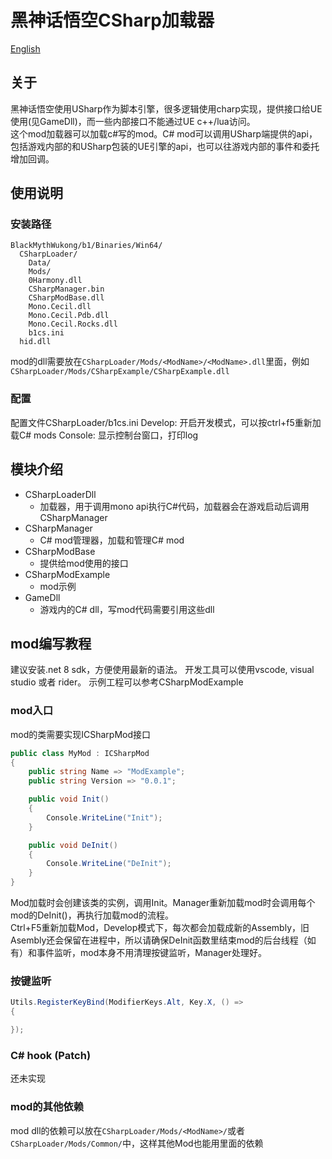 # 黑神话悟空CSharp加载器

[English](README.en.md)

## 关于

黑神话悟空使用USharp作为脚本引擎，很多逻辑使用charp实现，提供接口给UE使用(见GameDll)，而一些内部接口不能通过UE c++/lua访问。  
这个mod加载器可以加载c#写的mod。C# mod可以调用USharp端提供的api，包括游戏内部的和USharp包装的UE引擎的api，也可以往游戏内部的事件和委托增加回调。  

## 使用说明

### 安装路径
```
BlackMythWukong/b1/Binaries/Win64/
  CSharpLoader/
    Data/
    Mods/
    0Harmony.dll
    CSharpManager.bin
    CSharpModBase.dll
    Mono.Cecil.dll
    Mono.Cecil.Pdb.dll
    Mono.Cecil.Rocks.dll
    b1cs.ini
  hid.dll
```

mod的dll需要放在`CSharpLoader/Mods/<ModName>/<ModName>.dll`里面，例如`CSharpLoader/Mods/CSharpExample/CSharpExample.dll`

### 配置
配置文件CSharpLoader/b1cs.ini
Develop: 开启开发模式，可以按ctrl+f5重新加载C# mods
Console: 显示控制台窗口，打印log

## 模块介绍

- CSharpLoaderDll
  - 加载器，用于调用mono api执行C#代码，加载器会在游戏启动后调用CSharpManager
- CSharpManager
  - C# mod管理器，加载和管理C# mod
- CSharpModBase
  - 提供给mod使用的接口
- CSharpModExample
  - mod示例
- GameDll
  - 游戏内的C# dll，写mod代码需要引用这些dll

## mod编写教程

建议安装.net 8 sdk，方便使用最新的语法。
开发工具可以使用vscode, visual studio 或者 rider。
示例工程可以参考CSharpModExample

### mod入口

mod的类需要实现ICSharpMod接口

```C#
public class MyMod : ICSharpMod
{
    public string Name => "ModExample";
    public string Version => "0.0.1";

    public void Init()
    {
        Console.WriteLine("Init");
    }

    public void DeInit()
    {
        Console.WriteLine("DeInit");
    }
}
```

Mod加载时会创建该类的实例，调用Init。Manager重新加载mod时会调用每个mod的DeInit()，再执行加载mod的流程。  
Ctrl+F5重新加载Mod，Develop模式下，每次都会加载成新的Assembly，旧Asembly还会保留在进程中，所以请确保DeInit函数里结束mod的后台线程（如有）和事件监听，mod本身不用清理按键监听，Manager处理好。

### 按键监听

```C#
Utils.RegisterKeyBind(ModifierKeys.Alt, Key.X, () =>
{

});
```

### C# hook (Patch)

还未实现

### mod的其他依赖
mod dll的依赖可以放在`CSharpLoader/Mods/<ModName>/`或者`CSharpLoader/Mods/Common/`中，这样其他Mod也能用里面的依赖
